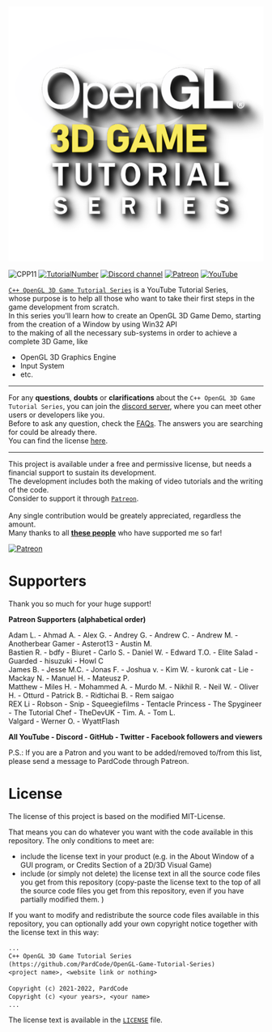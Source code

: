![](Media/banner.png)

![CPP11](https://img.shields.io/badge/C++->=11-blue)
[![TutorialNumber](https://img.shields.io/badge/NumberOfTutorials-5-blue)]()
[![Discord channel](https://img.shields.io/discord/622797245368238082?logo=discord)](https://discord.gg/RymBzwKPyZ)
[![Patreon](https://img.shields.io/badge/Patreon-Donate-orange)](https://www.patreon.com/pardcode)
[![YouTube](https://img.shields.io/badge/YouTube-Subscribe-red)](https://www.youtube.com/channel/UCs1ssVSR49YItKE7DZ3-Jcw)

[`C++ OpenGL 3D Game Tutorial Series`](https://www.youtube.com/playlist?list=PLv8DnRaQOs5-TyYnF56YghOxQBNr1VVmF) is a YouTube Tutorial Series,</br>
whose purpose is to help all those who want to take their first steps in the game development from scratch.</br>
In this series you'll learn how to create an OpenGL 3D Game Demo, starting from the creation of a Window by using Win32 API</br>
to the making of all the necessary sub-systems in order to achieve a complete 3D Game, like</br>

- OpenGL 3D Graphics Engine</br>
- Input System
- etc.


---

For any **questions**, **doubts** or **clarifications** about the `C++ OpenGL 3D Game Tutorial Series`, you can join
the [discord server](https://discord.gg/RymBzwKPyZ), where you can meet other users or developers like you.<br/>
Before to ask any question, check the [FAQs](https://github.com/PardCode/OpenGL-3D-Game-Tutorial-Series/wiki/Frequently-Asked-Questions).
The answers you are searching for could be already there.<br/>
You can find the license [here](#license).

---

This project is available under a free and permissive license, but needs a financial support to sustain its development.<br/> 
The development includes both the making of video tutorials and the writing of the code.<br/> 
Consider to support it through [`Patreon`](https://www.patreon.com/pardcode).<br/>  
Any single contribution would be greately appreciated, regardless the amount.<br/>
Many thanks to all [**these people**](#supporters) who have supported me so far! <br/>
  
[![Patreon](https://img.shields.io/badge/Patreon-Donate-orange)](https://www.patreon.com/pardcode)  


# Supporters

Thank you so much for your huge support!

**Patreon Supporters (alphabetical order)**  

Adam L. - Ahmad A. - Alex G. - Andrey G. - Andrew C. - Andrew M. - Anotherbear Gamer - Asterot13 - Austin M.<br/>
Bastien R. - bdfy - Biuret - Carlo S. - Daniel W. - Edward T.O. - Elite Salad - Guarded - hisuzuki - Howl C<br/>
James B. - Jesse M.C. - Jonas F. - Joshua v. - Kim W. - kuronk cat - Lie - Mackay N. - Manuel H. - Mateusz P.<br/>
Matthew - Miles H. - Mohammed A. - Murdo M. - Nikhil R. - Neil W. - Oliver H. - Otturd - Patrick B. - Ridtichai B. - Rem saigao<br/>
REX Li - Robson - Snip - Squeegiefilms - Tentacle Princess - The Spygineer - The Tutorial Chef - TheDevUK - Tim. A. - Tom L.<br/>
Valgard - Werner O. - WyattFlash<br/>

**All YouTube - Discord - GitHub - Twitter - Facebook followers and viewers**  

P.S.: If you are a Patron and you want to be added/removed to/from this list,
please send a message to PardCode through Patreon.

# License

The license of this project is based on the modified MIT-License.

That means you can do whatever you want with the code available in this repository. 
The only conditions to meet are:

- include the license text in your product (e.g. in the About Window of a GUI program, or Credits Section of a 2D/3D Visual Game)
- include (or simply not delete) the license text in all the source code files you get from this repository (copy-paste the license text to the top of all the source code files you get from this repository, even if you have partially modified them. )


If you want to modify and redistribute the source code files available in this repository, you can optionally add your own copyright notice together with the license text in this way:

```
...
C++ OpenGL 3D Game Tutorial Series (https://github.com/PardCode/OpenGL-Game-Tutorial-Series)
<project name>, <website link or nothing>
  
Copyright (c) 2021-2022, PardCode
Copyright (c) <your years>, <your name>  
...
```

The license text is available in the [`LICENSE`](https://github.com/PardCode/OpenGL-3D-Game-Tutorial-Series/blob/tutorials/LICENSE) file.

